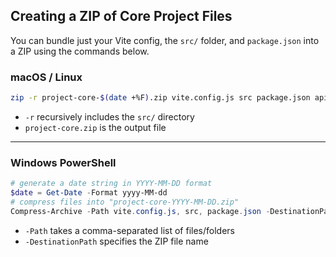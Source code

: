 
## Creating a ZIP of Core Project Files

You can bundle just your Vite config, the `src/` folder, and `package.json` into a ZIP using the commands below.

### macOS / Linux

```bash
zip -r project-core-$(date +%F).zip vite.config.js src package.json api_response.json
````

* `-r` recursively includes the `src/` directory
* `project-core.zip` is the output file

---

### Windows PowerShell

```powershell
# generate a date string in YYYY-MM-DD format
$date = Get-Date -Format yyyy-MM-dd
# compress files into "project-core-YYYY-MM-DD.zip"
Compress-Archive -Path vite.config.js, src, package.json -DestinationPath "project-core-$date.zip"

```

* `-Path` takes a comma-separated list of files/folders
* `-DestinationPath` specifies the ZIP file name

```
